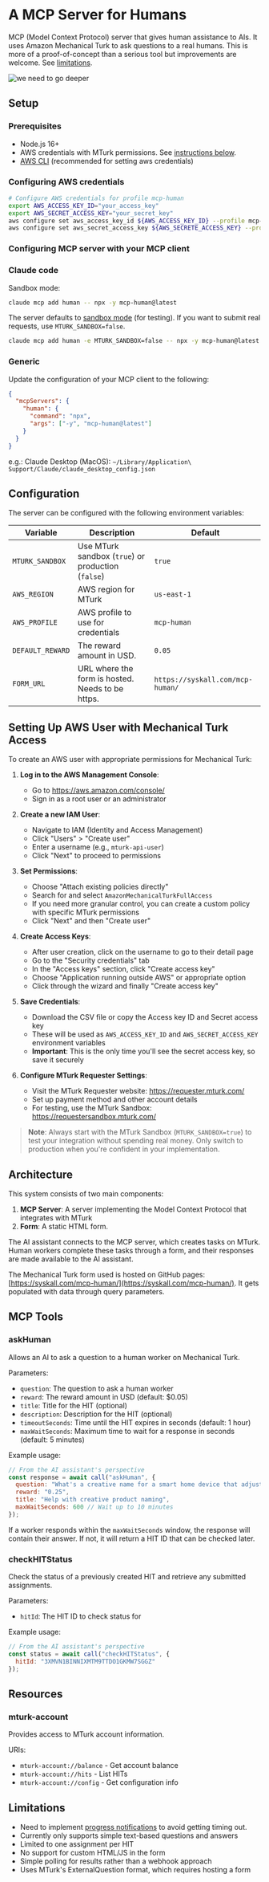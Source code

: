 # A MCP Server for Humans

MCP (Model Context Protocol) server that gives human assistance to AIs. It uses Amazon Mechanical Turk to ask questions to a real humans. This is more of a proof-of-concept than a serious tool but improvements are welcome. See [limitations](#limitations).

![we need to go deeper](./deeper.gif)

## Setup

### Prerequisites

- Node.js 16+
- AWS credentials with MTurk permissions. See [instructions below](#setting-up-aws-user-with-mechanical-turk-access).
- [AWS CLI](https://docs.aws.amazon.com/cli/latest/userguide/getting-started-install.html) (recommended for setting aws credentials)

### Configuring AWS credentials

```sh
# Configure AWS credentials for profile mcp-human
export AWS_ACCESS_KEY_ID="your_access_key"
export AWS_SECRET_ACCESS_KEY="your_secret_key"
aws configure set aws_access_key_id ${AWS_ACCESS_KEY_ID} --profile mcp-human
aws configure set aws_secret_access_key ${AWS_SECRETE_ACCESS_KEY} --profile mcp-human
```

### Configuring MCP server with your MCP client

### Claude code

Sandbox mode:

```sh
claude mcp add human -- npx -y mcp-human@latest 
```

The server defaults to [sandbox mode](https://workersandbox.mturk.com/) (for testing). If you want to submit real requests, use `MTURK_SANDBOX=false`.

```sh
claude mcp add human -e MTURK_SANDBOX=false -- npx -y mcp-human@latest 
```

### Generic

Update the configuration of your MCP client to the following: 

```json
{
  "mcpServers": {
    "human": {
      "command": "npx",
      "args": ["-y", "mcp-human@latest"]
    }
  }
}
```

e.g.: Claude Desktop (MacOS): `~/Library/Application\ Support/Claude/claude_desktop_config.json`

## Configuration

The server can be configured with the following environment variables:

| Variable | Description | Default |
|----------|-------------|---------|
| `MTURK_SANDBOX` | Use MTurk sandbox (`true`) or production (`false`) | `true` |
| `AWS_REGION` | AWS region for MTurk | `us-east-1` |
| `AWS_PROFILE` | AWS profile to use for credentials | `mcp-human` |
| `DEFAULT_REWARD` | The reward amount in USD. | `0.05` |
| `FORM_URL` | URL where the form is hosted. Needs to be https. | `https://syskall.com/mcp-human/` |

## Setting Up AWS User with Mechanical Turk Access

To create an AWS user with appropriate permissions for Mechanical Turk:

1. **Log in to the AWS Management Console**:
   - Go to https://aws.amazon.com/console/
   - Sign in as a root user or an administrator

2. **Create a new IAM User**:
   - Navigate to IAM (Identity and Access Management)
   - Click "Users" > "Create user"
   - Enter a username (e.g., `mturk-api-user`)
   - Click "Next" to proceed to permissions

3. **Set Permissions**:
   - Choose "Attach existing policies directly"
   - Search for and select `AmazonMechanicalTurkFullAccess`
   - If you need more granular control, you can create a custom policy with specific MTurk permissions
   - Click "Next" and then "Create user"

4. **Create Access Keys**:
   - After user creation, click on the username to go to their detail page
   - Go to the "Security credentials" tab
   - In the "Access keys" section, click "Create access key"
   - Choose "Application running outside AWS" or appropriate option
   - Click through the wizard and finally "Create access key"

5. **Save Credentials**:
   - Download the CSV file or copy the Access key ID and Secret access key 
   - These will be used as `AWS_ACCESS_KEY_ID` and `AWS_SECRET_ACCESS_KEY` environment variables
   - **Important**: This is the only time you'll see the secret access key, so save it securely

6. **Configure MTurk Requester Settings**:
   - Visit the MTurk Requester website: https://requester.mturk.com/
   - Set up payment method and other account details
   - For testing, use the MTurk Sandbox: https://requestersandbox.mturk.com/

> **Note**: Always start with the MTurk Sandbox (`MTURK_SANDBOX=true`) to test your integration without spending real money. Only switch to production when you're confident in your implementation.

## Architecture

This system consists of two main components:

1. **MCP Server**: A server implementing the Model Context Protocol that integrates with MTurk
2. **Form**: A static HTML form.

The AI assistant connects to the MCP server, which creates tasks on MTurk. Human workers complete these tasks through a form, and their responses are made available to the AI assistant.

The Mechanical Turk form used is hosted on GitHub pages: [https://syskall.com/mcp-human/](https://syskall.com/mcp-human/). It gets populated with data through query parameters.

## MCP Tools

### askHuman

Allows an AI to ask a question to a human worker on Mechanical Turk.

Parameters:
- `question`: The question to ask a human worker
- `reward`: The reward amount in USD (default: $0.05)
- `title`: Title for the HIT (optional)
- `description`: Description for the HIT (optional)
- `timeoutSeconds`: Time until the HIT expires in seconds (default: 1 hour)
- `maxWaitSeconds`: Maximum time to wait for a response in seconds (default: 5 minutes)

Example usage:
```javascript
// From the AI assistant's perspective
const response = await call("askHuman", {
  question: "What's a creative name for a smart home device that adjusts lighting based on mood?",
  reward: "0.25",
  title: "Help with creative product naming",
  maxWaitSeconds: 600 // Wait up to 10 minutes
});
```

If a worker responds within the `maxWaitSeconds` window, the response will contain their answer. If not, it will return a HIT ID that can be checked later.

### checkHITStatus

Check the status of a previously created HIT and retrieve any submitted assignments.

Parameters:
- `hitId`: The HIT ID to check status for

Example usage:
```javascript
// From the AI assistant's perspective
const status = await call("checkHITStatus", {
  hitId: "3XMVN1BINNIXMTM9TTDO1GKMW7SGGZ"
});
```

## Resources

### mturk-account

Provides access to MTurk account information.

URIs:
- `mturk-account://balance` - Get account balance
- `mturk-account://hits` - List HITs
- `mturk-account://config` - Get configuration info

## Limitations

- Need to implement [progress notifications](https://github.com/modelcontextprotocol/typescript-sdk/issues/461) to avoid getting timing out.
- Currently only supports simple text-based questions and answers
- Limited to one assignment per HIT
- No support for custom HTML/JS in the form
- Simple polling for results rather than a webhook approach
- Uses MTurk's ExternalQuestion format, which requires hosting a form